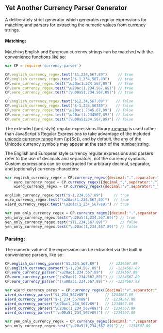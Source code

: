 ## Yet Another Currency Parser Generator

A deliberately strict generator which generates regular expressions
for matching and parsers for extracting the numeric values from currency
strings.

#### Matching: 

Matching English and European currency strings can be matched with the
convenience functions like so:

```JavaScript
var CP = require('currency-parser')

CP.english_currency_regex.test("$1,234,567.89")     // true
CP.english_currency_regex.test("$-1,234,567.89")    // true
CP.euro_currency_regex.test("\u20ac1.234.567,89")   // true
CP.euro_currency_regex.test("\u20ac(1.234.567,89)") // true
CP.euro_currency_regex.test("(\u00a51.234.567,89)") // true

CP.english_currency_regex.test("$12,34,567.89")    // false
CP.english_currency_regex.test("$-1,234,56789")    // false
CP.euro_currency_regex.test("\u20ac1.2345.67,89")  // false
CP.euro_currency_regex.test("\u20ac(1.234567,89)") // false
CP.euro_currency_regex.test("(\u00a51234.567,89)") // false
```

The extended (perl style) regular expressions library
[xregexp](http://xregexp.com/) is used rather than JavaScript's Regular
Expressions to take advantage of the included [unicode currency
range](https://stackoverflow.com/a/4180379/1519199) item (\p{Sc}), and by
default, the any of the Unicode currency symbols may appear at the start of
the number string. 

The English and European style currency regular expressions and parsers
refer to the use of decimals and separators, not the currency symbols.
Custom expressions can be constructed for arbitrary decimal, separator, and
(optionally) currency characters: 


```JavaScript
var english_currency_regex = CP.currency_regex({decimal:".",separator:","}),
    euro_currency_regex = CP.currency_regex({decimal:",",separator:"."}),
    wierd_currency_regex = CP.currency_regex({decimal:"v",separator:"_"}),

english_currency_regex.test("$-1,234,567.89")     // true
euro_currency_regex.test("\u20ac(1.234.567,89)")  // true
wierd_currency_regex.test("\u20ac(1_234_567v89)") // true

var yen_only_currency_regex = CP.currency_regex({decimal:".",separator:",",symbol:"\u00a5"});
yen_only_currency_regex.test("\u20a5(1,234,567.89)") // true
yen_only_currency_regex.test("$(1,234,567.89)")      // false
yen_only_currency_regex.test("\u20ac(1,234,567.89)") // false
```

### Parsing: 

The numeric value of the expression can be extracted via the built in
convenience parsers, like so:

```JavaScript
CP.english_currency_parser("$1,234,567.89")     // 1234567.89
CP.english_currency_parser("$-1,234,567.89")    // -1234567.89
CP.euro_currency_parser("\u20ac1.234.567,89")   // 1234567.89
CP.euro_currency_parser("\u20ac(1.234.567,89)") // -1234567.89
CP.euro_currency_parser("(\u00a51.234.567,89)") // -1234567.89

var wierd_currency_paresr = CP.currency_regex({decimal:"v",separator:"_"});
wierd_currency_parser("$1_234_567v89")        // 1234567.89
wierd_currency_parser("$-1_234_567v89")       // -1234567.89
wierd_currency_parser("\u20ac1_234_567v89")   // 1234567.89
wierd_currency_parser("\u20ac(1_234_567v89)") // -1234567.89
wierd_currency_parser("(\u00a51_234_567v89)") // -1234567.89

var yen_only_currency_regex = CP.currency_regex({decimal:".",separator:",",symbol:"\u00a5"});
yen_only_currency_regex.test("\u20a5(1,234,567.89)") // -1234567.89
```
